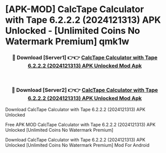 # [APK-MOD] CalcTape Calculator with Tape 6.2.2.2 (2024121313) APK Unlocked - [Unlimited Coins No Watermark Premium] qmk1w



<div align="center">
<h3>🔴 Download [Server1] 👉👉 <a href="https://momento.my/?title=CalcTape_Calculator_with_Tape_6.2.2.2_(2024121313)_APK_Unlocked">CalcTape Calculator with Tape 6.2.2.2 (2024121313) APK Unlocked Mod Apk</a></h3><br>

<h3>🔴 Download [Server2] 👉👉 <a href="https://momento.my/?title=CalcTape_Calculator_with_Tape_6.2.2.2_(2024121313)_APK_Unlocked">CalcTape Calculator with Tape 6.2.2.2 (2024121313) APK Unlocked Mod Apk</a></h3>
</div>



Download CalcTape Calculator with Tape 6.2.2.2 (2024121313) APK Unlocked 

Free APK MOD CalcTape Calculator with Tape 6.2.2.2 (2024121313) APK Unlocked [Unlimited Coins No Watermark Premium]

Download CalcTape Calculator with Tape 6.2.2.2 (2024121313) APK Unlocked [Unlimited Coins No Watermark Premium] Mod For Android
